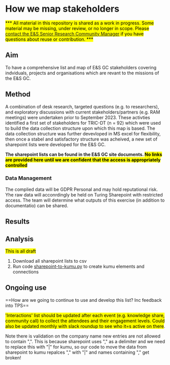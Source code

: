 # How we map stakeholders

<mark>*** All material in this repository is shared as a work in progress. Some material may be missing, under review, or no longer in scope. Please  [contact the E&S Senior Research Community Manager](./CONTRIBUTING.md) if you have questions about reuse or contribution. *** </mark>

## Aim
To have a comprehensive list and map of E&S GC stakeholders covering indviduals, projects and organisations which are revant to the missions of the E&S GC. 

## Method 
A combination of desk research, targeted questions (e.g. to researchers), and exploratory discussions with current stakeholders/partners (e.g. RAM meetings) were undertaken prior to September 2023. These activties identified a first set of stakeholders for TRIC-DT (n = 92) which were used to build the data collection structure upon which this map is based. The data collection structure was further devevloped in MS excel for flexibility, then once a stabel and satisfactory structure was acheived, a new set of sharepoint lists were developed for the E&S GC. 

**The sharepoint lists can be found in the E&S GC site documents. <mark>No links are provided here until we are confident that the access is appropriately controlled</mark>**



### Data Management
The complied data will be GDPR Personal and may hold reputational risk. Yhe raw data will acconrdingly be held on Turing Sharepoint with restricted access. The team will determine what outputs of this exercise (in addition to documentatio) can be shared. 


## Results


## Analysis 
<mark> This is all draft</mark>
1. Download all sharepoint lists to csv
2. Run code [sharepoint-to-kumu.py](./sharepoint-to-kumu.py) to create kumu elements and connections

## Ongoing use



==How are we going to continue to use and develop this list? Inc feedback into TPS==

<mark>'Interactions' list should be updated after each event (e.g. knowledge share, community call) to collect the attendees and their engagement levels. Could also be updated monthly with slack roundup to see who it=s active on there</mark>.

Note there is validation on the company name new entries are not allowed to contain ",". This is because sharepoint uses "," as a delimiter and we need to replace this with "|" for kumu, so our code to move the data from sharepoint to kumu repalces "," with "|" and names containing "," get broken!

